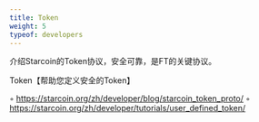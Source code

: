 ```yaml
---
title: Token
weight: 5
typeof: developers
---
```


介绍Starcoin的Token协议，安全可靠，是FT的关键协议。

<!--more-->

Token【帮助您定义安全的Token】

◦ https://starcoin.org/zh/developer/blog/starcoin_token_proto/
◦ https://starcoin.org/zh/developer/tutorials/user_defined_token/